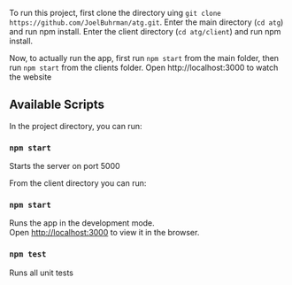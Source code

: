 To run this project, first clone the directory uing `git clone https://github.com/JoelBuhrman/atg.git`.
Enter the main directory (`cd atg`) and run npm install.
Enter the client directory (`cd atg/client`) and run npm install.

Now, to actually run the app, first run `npm start` from the main folder, then run `npm start` from the clients folder.
Open http://localhost:3000 to watch the website

## Available Scripts

In the project directory, you can run:

### `npm start`

Starts the server on port 5000

From the client directory you can run:

### `npm start`

Runs the app in the development mode.<br>
Open [http://localhost:3000](http://localhost:3000) to view it in the browser.

### `npm test`

Runs all unit tests
